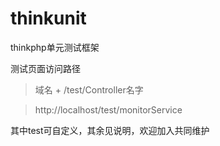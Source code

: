 # thinkunit
thinkphp单元测试框架


测试页面访问路径

> 域名 + /test/Controller名字

> http://localhost/test/monitorService

其中test可自定义，其余见说明，欢迎加入共同维护

